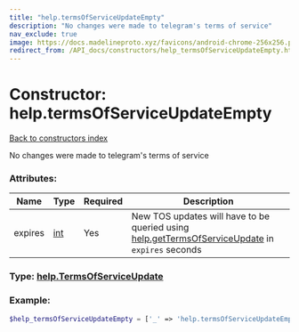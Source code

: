 ```yaml
---
title: "help.termsOfServiceUpdateEmpty"
description: "No changes were made to telegram's terms of service"
nav_exclude: true
image: https://docs.madelineproto.xyz/favicons/android-chrome-256x256.png
redirect_from: /API_docs/constructors/help_termsOfServiceUpdateEmpty.html
---
```

# Constructor: help.termsOfServiceUpdateEmpty  
[Back to constructors index](/API_docs/constructors/index.html)



No changes were made to telegram's terms of service

### Attributes:

| Name     |    Type       | Required | Description |
|----------|---------------|----------|-------------|
|expires|[int](/API_docs/types/int.html) | Yes|New TOS updates will have to be queried using [help.getTermsOfServiceUpdate](../methods/help.getTermsOfServiceUpdate.html) in `expires` seconds|



### Type: [help.TermsOfServiceUpdate](/API_docs/types/help.TermsOfServiceUpdate.html)


### Example:

```php
$help_termsOfServiceUpdateEmpty = ['_' => 'help.termsOfServiceUpdateEmpty', 'expires' => int];
```  
